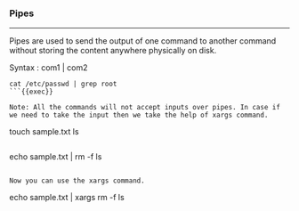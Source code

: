 ### Pipes
____________________________________________

Pipes are used to send the output of one command to another command without storing the content anywhere physically on disk.

  Syntax :  com1 | com2

```
cat /etc/passwd | grep root
```{{exec}}

Note: All the commands will not accept inputs over pipes. In case if we need to take the input then we take the help of xargs command.

```
touch sample.txt
ls
```{{exec}}

```
echo sample.txt | rm -f
ls
```{{exec}}

Now you can use the xargs command.

```
echo sample.txt | xargs rm -f
ls
```{{exec}}